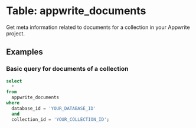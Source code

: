 # Table: appwrite_documents

Get meta information related to documents for a collection in your Appwrite project.

## Examples

### Basic query for documents of a collection

```sql
select
  *
from
  appwrite_documents
where
  database_id = 'YOUR_DATABASE_ID'
  and
  collection_id = 'YOUR_COLLECTION_ID';
```

